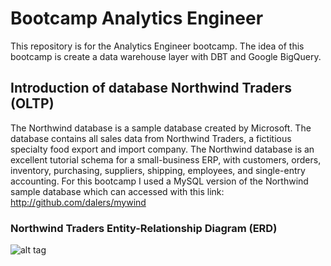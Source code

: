 # Bootcamp Analytics Engineer

This repository is for the Analytics Engineer bootcamp. The idea of this bootcamp is create a data warehouse layer with DBT and Google BigQuery.

## Introduction of database Northwind Traders (OLTP)

The Northwind database is a sample database created by Microsoft. The database contains all sales data from Northwind Traders, a fictitious specialty food export and import company. The Northwind database is an excellent tutorial schema for a small-business ERP, with customers, orders, inventory, purchasing, suppliers, shipping, employees, and single-entry accounting. For this bootcamp I used a MySQL version of the Northwind sample database which can accessed with this link: http://github.com/dalers/mywind

### Northwind Traders Entity-Relationship Diagram (ERD)

![alt tag](https://raw.githubusercontent.com/dalers/mywind/master/northwind-erd.png)
